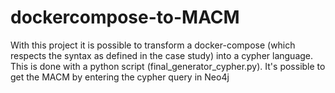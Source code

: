 # dockercompose-to-MACM
With this project it is possible to transform a docker-compose (which respects the syntax as defined in the case study) into a cypher language. This is done with a python script (final_generator_cypher.py). It's possible to get the MACM by entering the cypher query in Neo4j
